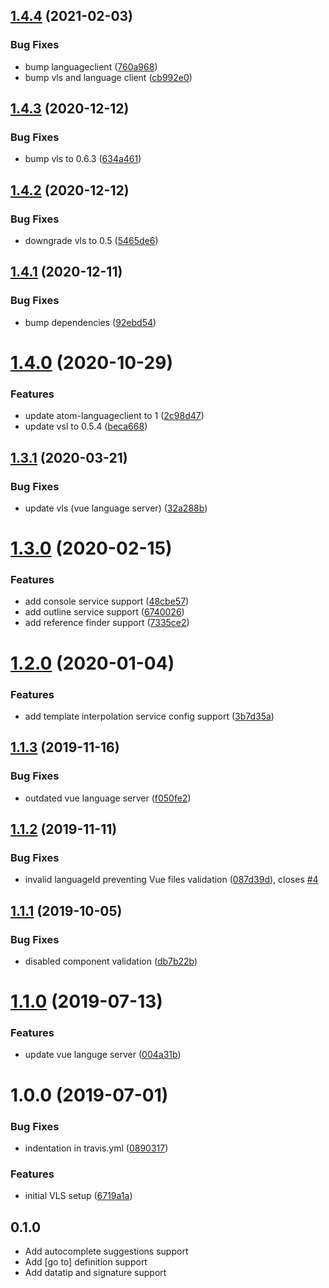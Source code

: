 ## [1.4.4](https://github.com/atom-ide-community/atom-ide-vue/compare/v1.4.3...v1.4.4) (2021-02-03)


### Bug Fixes

* bump languageclient ([760a968](https://github.com/atom-ide-community/atom-ide-vue/commit/760a9680a237db5e4483f7baefb2ef90bf8a32d1))
* bump vls and language client ([cb992e0](https://github.com/atom-ide-community/atom-ide-vue/commit/cb992e000ac3f7ce1fca8008e45df963d07869d5))

## [1.4.3](https://github.com/atom-ide-community/atom-ide-vue/compare/v1.4.2...v1.4.3) (2020-12-12)


### Bug Fixes

* bump vls to 0.6.3 ([634a461](https://github.com/atom-ide-community/atom-ide-vue/commit/634a461fd5d858542ebc208d8407f566a2636af8))

## [1.4.2](https://github.com/atom-ide-community/atom-ide-vue/compare/v1.4.1...v1.4.2) (2020-12-12)


### Bug Fixes

* downgrade vls to 0.5 ([5465de6](https://github.com/atom-ide-community/atom-ide-vue/commit/5465de6a16ddc971bccfa6a5a6c81efc216e7d55))

## [1.4.1](https://github.com/atom-ide-community/atom-ide-vue/compare/v1.4.0...v1.4.1) (2020-12-11)


### Bug Fixes

* bump dependencies ([92ebd54](https://github.com/atom-ide-community/atom-ide-vue/commit/92ebd54c4609f5e8740079cf885f14cf3182e4f6))

# [1.4.0](https://github.com/atom-ide-community/atom-ide-vue/compare/v1.3.1...v1.4.0) (2020-10-29)


### Features

* update atom-languageclient to 1 ([2c98d47](https://github.com/atom-ide-community/atom-ide-vue/commit/2c98d47dbaf6d17f649dc6b1c6fa87865302a8d7))
* update vsl to 0.5.4 ([beca668](https://github.com/atom-ide-community/atom-ide-vue/commit/beca66895955de6e3957e9e63391b3820aa965fa))

## [1.3.1](https://github.com/atom-ide-community/atom-ide-vue/compare/v1.3.0...v1.3.1) (2020-03-21)


### Bug Fixes

* update vls (vue language server) ([32a288b](https://github.com/atom-ide-community/atom-ide-vue/commit/32a288b76da63fb9ed76b6ccdaf33e564c1ff660))

# [1.3.0](https://github.com/atom-ide-community/atom-ide-vue/compare/v1.2.0...v1.3.0) (2020-02-15)


### Features

* add console service support ([48cbe57](https://github.com/atom-ide-community/atom-ide-vue/commit/48cbe5781e1e684b3e0f4f78f53bc10fcda79614))
* add outline service support ([6740026](https://github.com/atom-ide-community/atom-ide-vue/commit/67400260b4d222b5c409935274e94e194f810204))
* add reference finder support ([7335ce2](https://github.com/atom-ide-community/atom-ide-vue/commit/7335ce2558482570516c37094ad0a31aef5ab3bf))

# [1.2.0](https://github.com/atom-ide-community/atom-ide-vue/compare/v1.1.3...v1.2.0) (2020-01-04)


### Features

* add template interpolation service config support ([3b7d35a](https://github.com/atom-ide-community/atom-ide-vue/commit/3b7d35a69c7eafd1ffdc237a9a761fff09c2f58a))

## [1.1.3](https://github.com/atom-ide-community/atom-ide-vue/compare/v1.1.2...v1.1.3) (2019-11-16)


### Bug Fixes

* outdated vue language server ([f050fe2](https://github.com/atom-ide-community/atom-ide-vue/commit/f050fe2eff5faa45bd1c6a80613ad62a65bd9376))

## [1.1.2](https://github.com/atom-ide-community/atom-ide-vue/compare/v1.1.1...v1.1.2) (2019-11-11)


### Bug Fixes

* invalid languageId preventing Vue files validation ([087d39d](https://github.com/atom-ide-community/atom-ide-vue/commit/087d39d)), closes [#4](https://github.com/atom-ide-community/atom-ide-vue/issues/4)

## [1.1.1](https://github.com/atom-ide-community/atom-ide-vue/compare/v1.1.0...v1.1.1) (2019-10-05)


### Bug Fixes

* disabled component validation ([db7b22b](https://github.com/atom-ide-community/atom-ide-vue/commit/db7b22b))

# [1.1.0](https://github.com/atom-ide-community/atom-ide-vue/compare/v1.0.0...v1.1.0) (2019-07-13)


### Features

* update vue languge server ([004a31b](https://github.com/atom-ide-community/atom-ide-vue/commit/004a31b))

# 1.0.0 (2019-07-01)


### Bug Fixes

* indentation in travis.yml ([0890317](https://github.com/atom-ide-community/atom-ide-vue/commit/0890317))


### Features

* initial VLS setup ([6719a1a](https://github.com/atom-ide-community/atom-ide-vue/commit/6719a1a))

## 0.1.0
* Add autocomplete suggestions support
* Add [go to] definition support
* Add datatip and signature support
